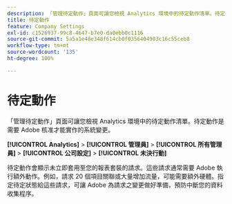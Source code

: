 ```yaml
---
description: 「管理待定動作」頁面可讓您檢視 Analytics 環境中的待定動作清單。待定動作是需要 Adobe 核准才能實作的系統變更。
title: 待定動作
feature: Company Settings
exl-id: c1526937-99c8-4647-b7e0-da0ebb0c1116
source-git-commit: 5a5a1e48e348f614cb0f0356404903c16c55ceb8
workflow-type: tm+mt
source-wordcount: '135'
ht-degree: 100%

---
```


# 待定動作

「管理待定動作」頁面可讓您檢視 Analytics 環境中的待定動作清單。待定動作是需要 Adobe 核准才能實作的系統變更。

**[!UICONTROL Analytics]** > **[!UICONTROL 管理員]** > **[!UICONTROL 所有管理員]** > **[!UICONTROL 公司設定]** > **[!UICONTROL 未決行動]**

待定動作會顯示未立即套用至您的報表套裝的請求。這些請求通常需要 Adobe 執行額外動作。例如，請求 20 個項目關聯或大量增加流量，可能需要額外硬體。指定待定狀態給這些請求，可讓 Adobe 為請求之變更做好準備，預防中斷您的資料收集程序。
